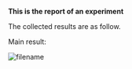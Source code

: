 **This is the report of an experiment**



The collected results are as follow.

Main result:

![filename](/UPLOAD/*.png)

